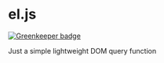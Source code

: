# el.js

[![Greenkeeper badge](https://badges.greenkeeper.io/igorjosesantos/el.js.svg)](https://greenkeeper.io/)

Just a simple lightweight DOM query function
